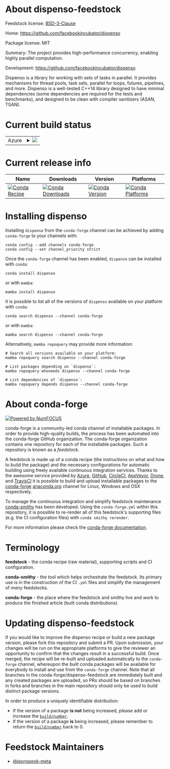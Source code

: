 About dispenso-feedstock
========================

Feedstock license: [BSD-3-Clause](https://github.com/conda-forge/dispenso-feedstock/blob/main/LICENSE.txt)

Home: https://github.com/facebookincubator/dispenso

Package license: MIT

Summary: The project provides high-performance concurrency, enabling highly parallel computation.

Development: https://github.com/facebookincubator/dispenso

Dispenso is a library for working with sets of tasks in parallel. It provides mechanisms for
thread pools, task sets, parallel for loops, futures, pipelines, and more. Dispenso is a
well-tested C++14 library designed to have minimal dependencies (some dependencies are required
for the tests and benchmarks), and designed to be clean with compiler sanitizers (ASAN, TSAN).


Current build status
====================


<table>
    
  <tr>
    <td>Azure</td>
    <td>
      <details>
        <summary>
          <a href="https://dev.azure.com/conda-forge/feedstock-builds/_build/latest?definitionId=22667&branchName=main">
            <img src="https://dev.azure.com/conda-forge/feedstock-builds/_apis/build/status/dispenso-feedstock?branchName=main">
          </a>
        </summary>
        <table>
          <thead><tr><th>Variant</th><th>Status</th></tr></thead>
          <tbody><tr>
              <td>linux_64</td>
              <td>
                <a href="https://dev.azure.com/conda-forge/feedstock-builds/_build/latest?definitionId=22667&branchName=main">
                  <img src="https://dev.azure.com/conda-forge/feedstock-builds/_apis/build/status/dispenso-feedstock?branchName=main&jobName=linux&configuration=linux%20linux_64_" alt="variant">
                </a>
              </td>
            </tr><tr>
              <td>linux_aarch64</td>
              <td>
                <a href="https://dev.azure.com/conda-forge/feedstock-builds/_build/latest?definitionId=22667&branchName=main">
                  <img src="https://dev.azure.com/conda-forge/feedstock-builds/_apis/build/status/dispenso-feedstock?branchName=main&jobName=linux&configuration=linux%20linux_aarch64_" alt="variant">
                </a>
              </td>
            </tr><tr>
              <td>linux_ppc64le</td>
              <td>
                <a href="https://dev.azure.com/conda-forge/feedstock-builds/_build/latest?definitionId=22667&branchName=main">
                  <img src="https://dev.azure.com/conda-forge/feedstock-builds/_apis/build/status/dispenso-feedstock?branchName=main&jobName=linux&configuration=linux%20linux_ppc64le_" alt="variant">
                </a>
              </td>
            </tr><tr>
              <td>osx_64</td>
              <td>
                <a href="https://dev.azure.com/conda-forge/feedstock-builds/_build/latest?definitionId=22667&branchName=main">
                  <img src="https://dev.azure.com/conda-forge/feedstock-builds/_apis/build/status/dispenso-feedstock?branchName=main&jobName=osx&configuration=osx%20osx_64_" alt="variant">
                </a>
              </td>
            </tr><tr>
              <td>osx_arm64</td>
              <td>
                <a href="https://dev.azure.com/conda-forge/feedstock-builds/_build/latest?definitionId=22667&branchName=main">
                  <img src="https://dev.azure.com/conda-forge/feedstock-builds/_apis/build/status/dispenso-feedstock?branchName=main&jobName=osx&configuration=osx%20osx_arm64_" alt="variant">
                </a>
              </td>
            </tr><tr>
              <td>win_64</td>
              <td>
                <a href="https://dev.azure.com/conda-forge/feedstock-builds/_build/latest?definitionId=22667&branchName=main">
                  <img src="https://dev.azure.com/conda-forge/feedstock-builds/_apis/build/status/dispenso-feedstock?branchName=main&jobName=win&configuration=win%20win_64_" alt="variant">
                </a>
              </td>
            </tr>
          </tbody>
        </table>
      </details>
    </td>
  </tr>
</table>

Current release info
====================

| Name | Downloads | Version | Platforms |
| --- | --- | --- | --- |
| [![Conda Recipe](https://img.shields.io/badge/recipe-dispenso-green.svg)](https://anaconda.org/conda-forge/dispenso) | [![Conda Downloads](https://img.shields.io/conda/dn/conda-forge/dispenso.svg)](https://anaconda.org/conda-forge/dispenso) | [![Conda Version](https://img.shields.io/conda/vn/conda-forge/dispenso.svg)](https://anaconda.org/conda-forge/dispenso) | [![Conda Platforms](https://img.shields.io/conda/pn/conda-forge/dispenso.svg)](https://anaconda.org/conda-forge/dispenso) |

Installing dispenso
===================

Installing `dispenso` from the `conda-forge` channel can be achieved by adding `conda-forge` to your channels with:

```
conda config --add channels conda-forge
conda config --set channel_priority strict
```

Once the `conda-forge` channel has been enabled, `dispenso` can be installed with `conda`:

```
conda install dispenso
```

or with `mamba`:

```
mamba install dispenso
```

It is possible to list all of the versions of `dispenso` available on your platform with `conda`:

```
conda search dispenso --channel conda-forge
```

or with `mamba`:

```
mamba search dispenso --channel conda-forge
```

Alternatively, `mamba repoquery` may provide more information:

```
# Search all versions available on your platform:
mamba repoquery search dispenso --channel conda-forge

# List packages depending on `dispenso`:
mamba repoquery whoneeds dispenso --channel conda-forge

# List dependencies of `dispenso`:
mamba repoquery depends dispenso --channel conda-forge
```


About conda-forge
=================

[![Powered by
NumFOCUS](https://img.shields.io/badge/powered%20by-NumFOCUS-orange.svg?style=flat&colorA=E1523D&colorB=007D8A)](https://numfocus.org)

conda-forge is a community-led conda channel of installable packages.
In order to provide high-quality builds, the process has been automated into the
conda-forge GitHub organization. The conda-forge organization contains one repository
for each of the installable packages. Such a repository is known as a *feedstock*.

A feedstock is made up of a conda recipe (the instructions on what and how to build
the package) and the necessary configurations for automatic building using freely
available continuous integration services. Thanks to the awesome service provided by
[Azure](https://azure.microsoft.com/en-us/services/devops/), [GitHub](https://github.com/),
[CircleCI](https://circleci.com/), [AppVeyor](https://www.appveyor.com/),
[Drone](https://cloud.drone.io/welcome), and [TravisCI](https://travis-ci.com/)
it is possible to build and upload installable packages to the
[conda-forge](https://anaconda.org/conda-forge) [anaconda.org](https://anaconda.org/)
channel for Linux, Windows and OSX respectively.

To manage the continuous integration and simplify feedstock maintenance
[conda-smithy](https://github.com/conda-forge/conda-smithy) has been developed.
Using the ``conda-forge.yml`` within this repository, it is possible to re-render all of
this feedstock's supporting files (e.g. the CI configuration files) with ``conda smithy rerender``.

For more information please check the [conda-forge documentation](https://conda-forge.org/docs/).

Terminology
===========

**feedstock** - the conda recipe (raw material), supporting scripts and CI configuration.

**conda-smithy** - the tool which helps orchestrate the feedstock.
                   Its primary use is in the construction of the CI ``.yml`` files
                   and simplify the management of *many* feedstocks.

**conda-forge** - the place where the feedstock and smithy live and work to
                  produce the finished article (built conda distributions)


Updating dispenso-feedstock
===========================

If you would like to improve the dispenso recipe or build a new
package version, please fork this repository and submit a PR. Upon submission,
your changes will be run on the appropriate platforms to give the reviewer an
opportunity to confirm that the changes result in a successful build. Once
merged, the recipe will be re-built and uploaded automatically to the
`conda-forge` channel, whereupon the built conda packages will be available for
everybody to install and use from the `conda-forge` channel.
Note that all branches in the conda-forge/dispenso-feedstock are
immediately built and any created packages are uploaded, so PRs should be based
on branches in forks and branches in the main repository should only be used to
build distinct package versions.

In order to produce a uniquely identifiable distribution:
 * If the version of a package **is not** being increased, please add or increase
   the [``build/number``](https://docs.conda.io/projects/conda-build/en/latest/resources/define-metadata.html#build-number-and-string).
 * If the version of a package **is** being increased, please remember to return
   the [``build/number``](https://docs.conda.io/projects/conda-build/en/latest/resources/define-metadata.html#build-number-and-string)
   back to 0.

Feedstock Maintainers
=====================

* [@jeongseok-meta](https://github.com/jeongseok-meta/)


<!-- dummy commit to enable rerendering -->

